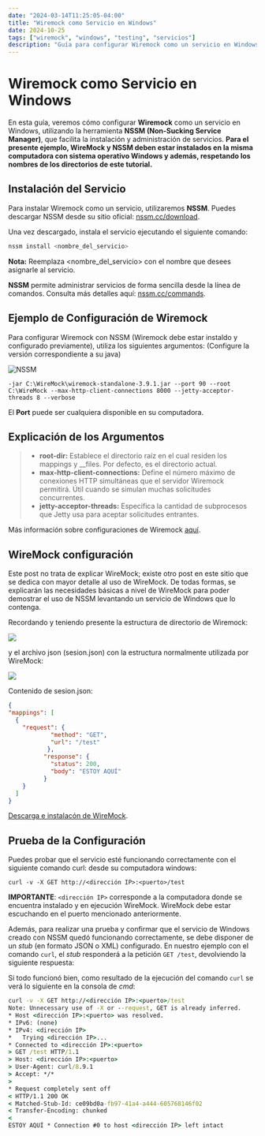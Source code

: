 ```yaml
---
date: "2024-03-14T11:25:05-04:00"
title: "Wiremock como Servicio en Windows"
date: 2024-10-25
tags: ["wiremock", "windows", "testing", "servicios"]
description: "Guía para configurar Wiremock como un servicio en Windows utilizando NSSM."
---
```


# Wiremock como Servicio en Windows

En esta guía, veremos cómo configurar **Wiremock** como un servicio en Windows, utilizando la herramienta **NSSM (Non-Sucking Service Manager)**, que facilita la instalación y administración de servicios.
**Para el presente ejemplo, WireMock y NSSM deben estar instalados en la misma computadora con sistema operativo Windows y además, respetando los nombres de los directorios de este tutorial.**

## Instalación del Servicio

Para instalar Wiremock como un servicio, utilizaremos **NSSM**. Puedes descargar NSSM desde su sitio oficial: [nssm.cc/download](https://nssm.cc/download).

Una vez descargado, instala el servicio ejecutando el siguiente comando:

```bash
nssm install <nombre_del_servicio>
```
**Nota:** Reemplaza <nombre_del_servicio> con el nombre que desees asignarle al servicio.

**NSSM** permite administrar servicios de forma sencilla desde la línea de comandos.
Consulta más detalles aquí: [nssm.cc/commands](https://nssm.cc/commands).

## Ejemplo de Configuración de Wiremock
Para configurar Wiremock con NSSM (Wiremock debe estar instaldo y configurado previamente), utiliza los siguientes argumentos:
(Configure la versión correspondiente a su java)

![NSSM](/images/NSSM.png)
```
-jar C:\WireMock\wiremock-standalone-3.9.1.jar --port 90 --root C:\WireMock --max-http-client-connections 8000 --jetty-acceptor-threads 8 --verbose

```
El **Port** puede ser cualquiera disponible en su computadora.

## Explicación de los Argumentos

> - **root-dir:** Establece el directorio raíz en el cual residen los mappings y __files. Por defecto, es el directorio actual.
> - **max-http-client-connections:** Define el número máximo de conexiones HTTP simultáneas que el servidor Wiremock permitirá. Útil cuando se simulan muchas solicitudes concurrentes.
> - **jetty-acceptor-threads:** Especifica la cantidad de subprocesos que Jetty usa para aceptar solicitudes entrantes.

Más información sobre configuraciones de Wiremock [aquí](https://wiremock.org/docs/standalone/java-jar/).

## WireMock configuración

Este post no trata de explicar WireMock; existe otro post en este sitio que se dedica con mayor detalle al uso de WireMock. De todas formas, se explicarán las necesidades básicas a nivel de WireMock para poder demostrar el uso de NSSM levantando un servicio de Windows que lo contenga.

Recordando y teniendo presente la estructura de directorio de Wiremock:

![](/images/NSSM/wiremock1.png)

y el archivo json (sesion.json) con la estructura normalmente utilizada por WireMock:

![](/images/NSSM/wiremock2.png)

Contenido de sesion.json:
``` json
{
"mappings": [
  {
    "request": {
            "method": "GET",
            "url": "/test"
           },
          "response": {
            "status": 200,
            "body": "ESTOY AQUÍ"
          }
    }
  ]
}
```
[Descarga e instalacón de WireMock](https://wiremock.org/docs/download-and-installation/).


## Prueba de la Configuración

Puedes probar que el servicio esté funcionando correctamente con el siguiente comando curl:
desde su computadora windows:
```
curl -v -X GET http://<dirección IP>:<puerto>/test
```

**IMPORTANTE**: `<dirección IP>` corresponde a la computadora donde se encuentra instalado y en ejecución WireMock. WireMock debe estar escuchando en el puerto mencionado anteriormente. 

Además, para realizar una prueba y confirmar que el servicio de Windows creado con NSSM quedó funcionando correctamente, se debe disponer de un *stub* (en formato JSON o XML) configurado. En nuestro ejemplo con el comando `curl`, el *stub* responderá a la petición `GET /test`, devolviendo la siguiente respuesta:

Si todo funcionó bien, como resultado de la ejecución del comando `curl` se verá lo siguiente en la consola de *cmd*:

```cmd
curl -v -X GET http://<dirección IP>:<puerto>/test
Note: Unnecessary use of -X or --request, GET is already inferred.
* Host <dirección IP>:<puerto> was resolved.
* IPv6: (none)
* IPv4: <dirección IP>
*   Trying <dirección IP>...
* Connected to <dirección IP>:<puerto>
> GET /test HTTP/1.1
> Host: <dirección IP>:<puerto>
> User-Agent: curl/8.9.1
> Accept: */*
>
* Request completely sent off
< HTTP/1.1 200 OK
< Matched-Stub-Id: ce09bd0a-fb97-41a4-a444-605768146f02
< Transfer-Encoding: chunked
<
ESTOY AQUÍ * Connection #0 to host <dirección IP> left intact
```


